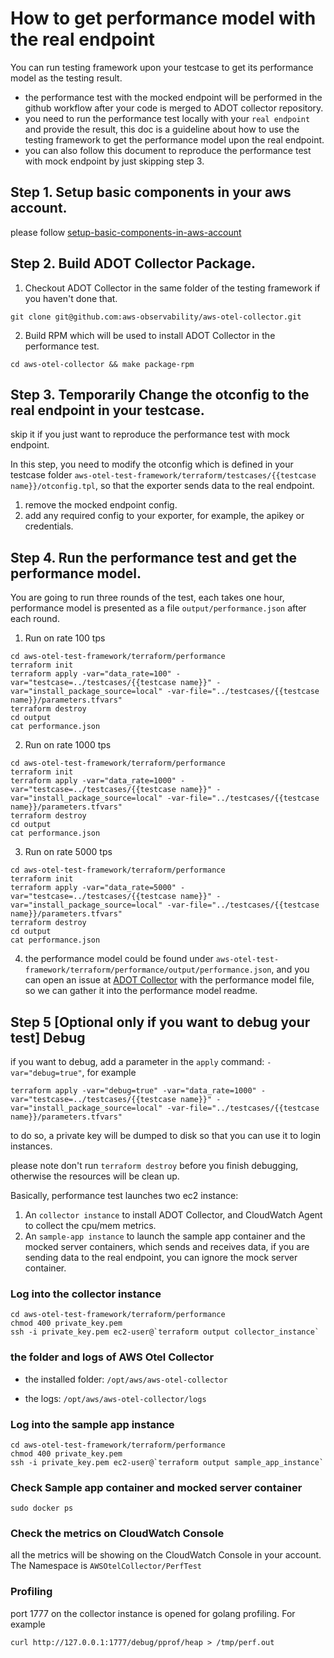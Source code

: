# How to get performance model with the real endpoint

You can run testing framework upon your testcase to get its performance model as the testing result. 
* the performance test with the mocked endpoint will be performed in the github workflow after your code is merged to ADOT collector repository. 
* you need to run the performance test locally with your `real endpoint` and provide the result, this doc is a guideline about how to use the testing framework to get the performance model upon the real endpoint.
* you can also follow this document to reproduce the performance test with mock endpoint by just skipping step 3.

## Step 1. Setup basic components in your aws account.

please follow [setup-basic-components-in-aws-account](setup-basic-components-in-aws-account.md)


## Step 2. Build ADOT Collector Package. 

1. Checkout ADOT Collector in the same folder of the testing framework if you haven't done that.

```
git clone git@github.com:aws-observability/aws-otel-collector.git
```

2. Build RPM which will be used to install ADOT Collector in the performance test.

```
cd aws-otel-collector && make package-rpm
```

## Step 3. Temporarily Change the otconfig to the real endpoint in your testcase.

skip it if you just want to reproduce the performance test with mock endpoint.

In this step, you need to modify the otconfig which is defined in your testcase folder `aws-otel-test-framework/terraform/testcases/{{testcase name}}/otconfig.tpl`, so that the exporter sends data to the real endpoint.

1. remove the mocked endpoint config.
2. add any required config to your exporter, for example, the apikey or credentials.


## Step 4. Run the performance test and get the performance model.

You are going to run three rounds of the test, each takes one hour, performance model is presented as a file `output/performance.json` after each round.

1. Run on rate 100 tps

```shell
cd aws-otel-test-framework/terraform/performance
terraform init
terraform apply -var="data_rate=100" -var="testcase=../testcases/{{testcase name}}" -var="install_package_source=local" -var-file="../testcases/{{testcase name}}/parameters.tfvars"
terraform destroy
cd output
cat performance.json
```

2. Run on rate 1000 tps

```shell
cd aws-otel-test-framework/terraform/performance
terraform init
terraform apply -var="data_rate=1000" -var="testcase=../testcases/{{testcase name}}" -var="install_package_source=local" -var-file="../testcases/{{testcase name}}/parameters.tfvars"
terraform destroy
cd output
cat performance.json
```

3. Run on rate 5000 tps

```shell
cd aws-otel-test-framework/terraform/performance
terraform init
terraform apply -var="data_rate=5000" -var="testcase=../testcases/{{testcase name}}" -var="install_package_source=local" -var-file="../testcases/{{testcase name}}/parameters.tfvars"
terraform destroy
cd output
cat performance.json
```

4. the performance model could be found under `aws-otel-test-framework/terraform/performance/output/performance.json`, and you can open an issue at [ADOT Collector](https://github.com/aws-observability/aws-otel-collector) with the performance model file, so we can gather it into the performance model readme. 


## Step 5 [Optional only if you want to debug your test]  Debug

if you want to debug,  add a parameter in the `apply` command: `-var="debug=true"`, for example

```
terraform apply -var="debug=true" -var="data_rate=1000" -var="testcase=../testcases/{{testcase name}}" -var="install_package_source=local" -var-file="../testcases/{{testcase name}}/parameters.tfvars"
```

to do so, a private key will be dumped to disk so that you can use it to login instances.

please note don't run `terraform destroy` before you finish debugging, otherwise the resources will be clean up.

Basically, performance test launches two ec2 instance:

1. An `collector instance` to install ADOT Collector, and CloudWatch Agent to collect the cpu/mem metrics.
2. An `sample-app instance` to launch the sample app container and the mocked server containers, which sends and receives data, if you are sending data to the real endpoint, you can ignore the mock server container. 

### Log into the collector instance

```shell
cd aws-otel-test-framework/terraform/performance
chmod 400 private_key.pem
ssh -i private_key.pem ec2-user@`terraform output collector_instance`
```

### the folder and logs of AWS Otel Collector

* the installed folder: `/opt/aws/aws-otel-collector`

* the logs: `/opt/aws/aws-otel-collector/logs`

### Log into the sample app instance

```
cd aws-otel-test-framework/terraform/performance
chmod 400 private_key.pem
ssh -i private_key.pem ec2-user@`terraform output sample_app_instance`
```

### Check Sample app container and mocked server container

```
sudo docker ps
```

### Check the metrics on CloudWatch Console

all the metrics will be showing on the CloudWatch Console in your account. The Namespace is `AWSOtelCollector/PerfTest`

### Profiling

port 1777 on the collector instance is opened for golang profiling. For example

```
curl http://127.0.0.1:1777/debug/pprof/heap > /tmp/perf.out
```

